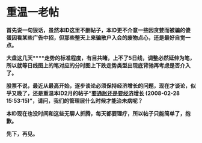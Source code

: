 重温一老帖
====

			

**首先说一句狠话，虽然本ID这里不删帖子，本ID更不介意一些因贪婪而被骗的傻蛋因看某些广告中招，但那些整天上来骗散户入会的废物点心，还是最好自觉一点。**

**大盘这几天****走势的标准程度，有目共睹，上不了5日线，调整必然延伸为笔，所以就等日线图上的笔对应的分时图上下跌走势类型出现底背驰再考虑是否介入了。**

**股票不说，最近从最高开始，逐步谈论必须保持经济增长的问题，现在才谈论，似乎又晚了，还是重温本ID2月的帖子“**[**要通胀还是要经济增长**](http://blog.sina.com.cn/s/blog_486e105c01008jwp.html) **(2008-02-28 15:53:15)”，请问，我们的管理层什么时候才能治未病呢？**

**本ID现在也没时间和这些无聊人折腾，每天都要理疗，所以帖子只能简单了，抱歉。**

**先下，再见。**
